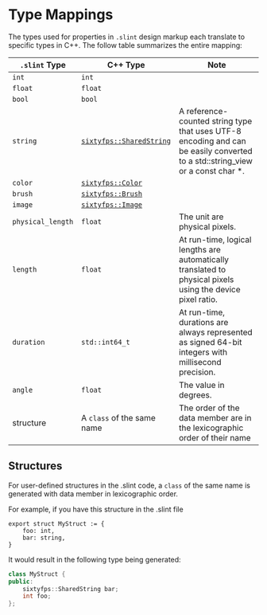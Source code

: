 # Type Mappings

The types used for properties in `.slint` design markup each translate to specific types in C++.
The follow table summarizes the entire mapping:

| `.slint` Type | C++ Type | Note |
| --- | --- | --- |
| `int` | `int` | |
| `float` | `float` | |
| `bool` | `bool` | |
| `string` | [`sixtyfps::SharedString`](api/structsixtyfps_1_1_shared_string.html) | A reference-counted string type that uses UTF-8 encoding and can be easily converted to a std::string_view or a const char *. |
| `color` | [`sixtyfps::Color`](api/classsixtyfps_1_1_color.html) | |
| `brush` | [`sixtyfps::Brush`](api/classsixtyfps_1_1_brush.html) | |
| `image` | [`sixtyfps::Image`](api/structsixtyfps_1_1_image.html) | |
| `physical_length` | `float` | The unit are physical pixels. |
| `length` | `float` | At run-time, logical lengths are automatically translated to physical pixels using the device pixel ratio. |
| `duration` | `std::int64_t` | At run-time, durations are always represented as signed 64-bit integers with millisecond precision. |
| `angle` | `float` | The value in degrees. |
| structure | A `class` of the same name | The order of the data member are in the lexicographic order of their name |

## Structures

For user-defined structures in the .slint code, a `class` of the same name is generated with data member
in lexicographic order.

For example, if you have this structure in the .slint file

```60,ignore
export struct MyStruct := {
    foo: int,
    bar: string,
}
```

It would result in the following type being generated:

```cpp
class MyStruct {
public:
    sixtyfps::SharedString bar;
    int foo;
};
```
